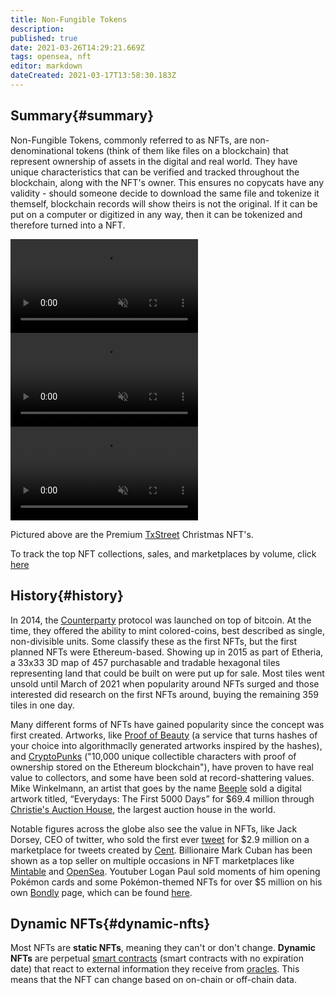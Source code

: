 ```yaml
---
title: Non-Fungible Tokens
description: 
published: true
date: 2021-03-26T14:29:21.669Z
tags: opensea, nft
editor: markdown
dateCreated: 2021-03-17T13:58:30.183Z
---
```


## Summary{#summary}

Non-Fungible Tokens, commonly referred to as NFTs, are non-denominational tokens (think of them like files on a blockchain) that represent ownership of assets in the digital and real world. They have unique characteristics that can be verified and tracked throughout the blockchain, along with the NFT's owner. This ensures no copycats have any validity - should someone decide to download the same file and tokenize it themself, blockchain records will show theirs is not the original. If it can be put on a computer or digitized in any way, then it can be tokenized and therefore turned into a NFT. 

<video src="https://txstreet.com/static/img/items/snowman.mp4" loop='true' autoplay='true' muted='true'></video> <video src="https://txstreet.com/static/img/items/santa.mp4" loop='true' autoplay='true' muted='true'></video> <video src="https://txstreet.com/static/img/items/helper.mp4" loop='true' autoplay='true' muted='true'></video>

Pictured above are the Premium [TxStreet](https://www.txstreet.com) Christmas NFT's.

To track the top NFT collections, sales, and marketplaces by volume, click [here](https://dappradar.com/nft)

## History{#history}
In 2014, the [Counterparty](https://counterparty.io/) protocol was launched on top of bitcoin. At the time, they offered the ability to mint colored-coins, best described as single, non-divisible units. Some classify these as the first NFTs, but the first planned NFTs were Ethereum-based. Showing up in 2015 as part of Etheria, a 33x33 3D map of 457 purchasable and tradable hexagonal tiles representing land that could be built on were put up for sale. Most tiles went unsold until March of 2021 when popularity around NFTs surged and those interested did research on the first NFTs around, buying the remaining 359 tiles in one day. 

Many different forms of NFTs have gained popularity since the concept was first created. Artworks, like [Proof of Beauty](https://pob.studio/) (a service that turns hashes of your choice into algorithmaclly generated artworks inspired by the hashes), and [CryptoPunks](https://www.larvalabs.com/cryptopunks) ("10,000 unique collectible characters with proof of ownership stored on the Ethereum blockchain"), have proven to have real value to collectors, and some have been sold at record-shattering values. Mike Winkelmann, an artist that goes by the name [Beeple](https://twitter.com/beeple) sold a digital artwork titled, “Everydays: The First 5000 Days” for $69.4 million through [Christie's Auction House](https://www.christies.com/calendar?cid=EM_SEM|ACCT:ChristiesBrand|CMP:ChristiesBrandOnlyUS|AG:BrandAuctionExact|ENGINE:GOOGLE|NT:SEARCH|RG:US|BANNER:|IMG:|KW:christies%20auction|MT:e|SID:1000?rnd=1), the largest auction house in the world. 

Notable figures across the globe also see the value in NFTs, like Jack Dorsey, CEO of twitter, who sold the first ever [tweet](https://v.cent.co/tweet/20) for $2.9 million on a marketplace for tweets created by [Cent](https://www.cent.co/#Main). Billionaire Mark Cuban has been shown as a top seller on multiple occasions in NFT marketplaces like [Mintable](https://mintable.app/store/Mark-Cuban-Experiment-Cool-stuff-we-create/bf9c271d-c03a-49f4-81f9-95e4c7b20adb) and [OpenSea](https://opensea.io/). Youtuber Logan Paul sold moments of him opening Pokémon cards and some Pokémon-themed NFTs for over $5 million on his own [Bondly](https://bondly.finance/) page, which can be found [here](https://shopnfts.net/).

## Dynamic NFTs{#dynamic-nfts}

Most NFTs are **static NFTs**, meaning they can't or don't change. **Dynamic NFTs** are perpetual [smart contracts](#smart-contracts) (smart contracts with no expiration date) that react to external information they receive from [oracles](#oracles). This means that the NFT can change based on on-chain or off-chain data. 


                       
